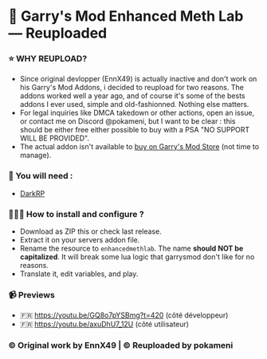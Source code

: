 # 📰 Garry's Mod Enhanced Meth Lab — Reuploaded

### ⭐ WHY REUPLOAD?
- Since original devlopper (EnnX49) is actually inactive and don't work on his Garry's Mod Addons, i decided to reupload for two reasons. The addons worked well a year ago, and of course it's some of the bests addons I ever used, simple and old-fashionned. Nothing else matters.
- For legal inquiries like DMCA takedown or other actions, open an issue, or contact me on Discord @pokameni, but I want to be clear : this should be either free either possible to buy with a PSA "NO SUPPORT WILL BE PROVIDED".
- The actual addon isn't available to [buy on Garry's Mod Store](https://www.gmodstore.com/market/view/enhanced-meth-lab) (not time to manage).

### 📃 You will need :
- [DarkRP](https://github.com/FPtje/DarkRP)

### 👨🏻‍💻 How to install and configure ?
- Download as ZIP this or check last release.
- Extract it on your servers addon file.
- Rename the resource to `enhancedmethlab`. The name **should NOT be capitalized**. It will break some lua logic that garrysmod don't like for no reasons.
- Translate it, edit variables, and play.

### 📹 Previews
- 🇫🇷 https://youtu.be/GQ8o7pYSBmg?t=420 (côté développeur)
- 🇫🇷 https://youtu.be/axuDhU7_12U (côté utilisateur) 

### ©️ Original work by EnnX49 | ©️ Reuploaded by pokameni
